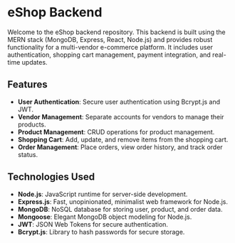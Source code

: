 # eShop Backend

Welcome to the eShop backend repository. This backend is built using the MERN stack (MongoDB, Express, React, Node.js) and provides robust functionality for a multi-vendor e-commerce platform. It includes user authentication, shopping cart management, payment integration, and real-time updates.


## Features

- **User Authentication**: Secure user authentication using Bcrypt.js and JWT.
- **Vendor Management**: Separate accounts for vendors to manage their products.
- **Product Management**: CRUD operations for product management.
- **Shopping Cart**: Add, update, and remove items from the shopping cart.
- **Order Management**: Place orders, view order history, and track order status.

## Technologies Used

- **Node.js**: JavaScript runtime for server-side development.
- **Express.js**: Fast, unopinionated, minimalist web framework for Node.js.
- **MongoDB**: NoSQL database for storing user, product, and order data.
- **Mongoose**: Elegant MongoDB object modeling for Node.js.
- **JWT**: JSON Web Tokens for secure authentication.
- **Bcrypt.js**: Library to hash passwords for secure storage.

